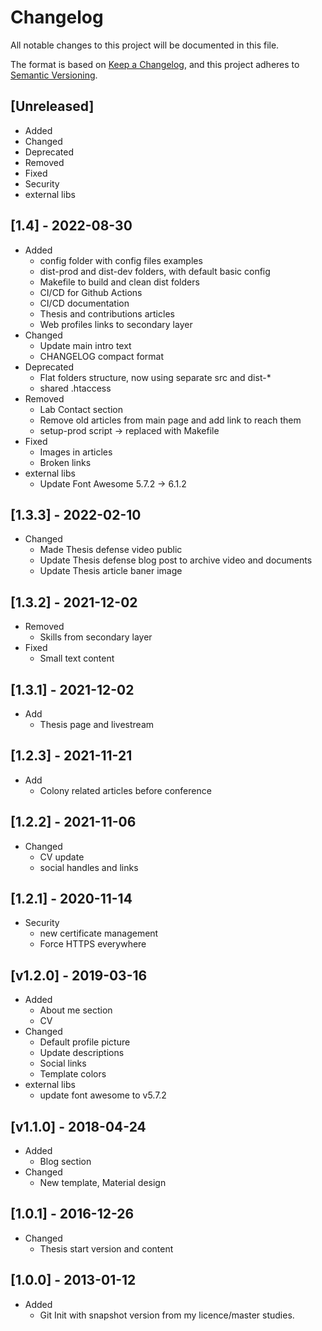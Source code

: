 # Changelog

All notable changes to this project will be documented in this file.

The format is based on [Keep a Changelog](https://keepachangelog.com/en/1.0.0/),
and this project adheres to [Semantic Versioning](https://semver.org/spec/v2.0.0.html).

## [Unreleased]

- Added
- Changed
- Deprecated
- Removed
- Fixed
- Security
- external libs

## [1.4] - 2022-08-30

- Added
  - config folder with config files examples
  - dist-prod and dist-dev folders, with default basic config
  - Makefile to build and clean dist folders
  - CI/CD for Github Actions
  - CI/CD documentation
  - Thesis and contributions articles
  - Web profiles links to secondary layer
- Changed
  - Update main intro text
  - CHANGELOG compact format
- Deprecated
  - Flat folders structure, now using separate src and dist-*
  - shared .htaccess
- Removed
  - Lab Contact section
  - Remove old articles from main page and add link to reach them
  - setup-prod script -> replaced with Makefile
- Fixed
  - Images in articles
  - Broken links
- external libs
  - Update Font Awesome 5.7.2 -> 6.1.2

## [1.3.3] - 2022-02-10

- Changed
  - Made Thesis defense video public
  - Update Thesis defense blog post to archive video and documents
  - Update Thesis article baner image

## [1.3.2] - 2021-12-02

- Removed
  - Skills from secondary layer
- Fixed
  - Small text content

## [1.3.1] - 2021-12-02

- Add
  - Thesis page and livestream

## [1.2.3] - 2021-11-21

- Add
  - Colony related articles before conference

## [1.2.2] - 2021-11-06

- Changed
  - CV update
  - social handles and links

## [1.2.1] - 2020-11-14

- Security
  - new certificate management
  - Force HTTPS everywhere

## [v1.2.0] - 2019-03-16

- Added
  - About me section
  - CV
- Changed
  - Default profile picture
  - Update descriptions
  - Social links
  - Template colors
- external libs
  - update font awesome to v5.7.2

## [v1.1.0] - 2018-04-24

- Added
  - Blog section
- Changed
  - New template, Material design

## [1.0.1] - 2016-12-26

- Changed
  - Thesis start version and content

## [1.0.0] - 2013-01-12

- Added
  - Git Init with snapshot version from my licence/master studies.

